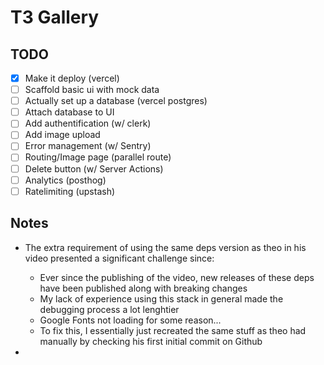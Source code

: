 # T3 Gallery

## TODO

- [x] Make it deploy (vercel)
- [ ] Scaffold basic ui with mock data
- [ ] Actually set up a database (vercel postgres)
- [ ] Attach database to UI
- [ ] Add authentification (w/ clerk)
- [ ] Add image upload
- [ ] Error management (w/ Sentry)
- [ ] Routing/Image page (parallel route)
- [ ] Delete button (w/ Server Actions)
- [ ] Analytics (posthog)
- [ ] Ratelimiting (upstash)

## Notes

- The extra requirement of using the same deps version as theo in his video presented a significant challenge since:
    - Ever since the publishing of the video, new releases of these deps have been published along with breaking changes
    - My lack of experience using this stack in general made the debugging process a lot lenghtier
    - Google Fonts not loading for some reason...
    - To fix this, I essentially just recreated the same stuff as theo had manually by checking his first initial commit on Github

- 

